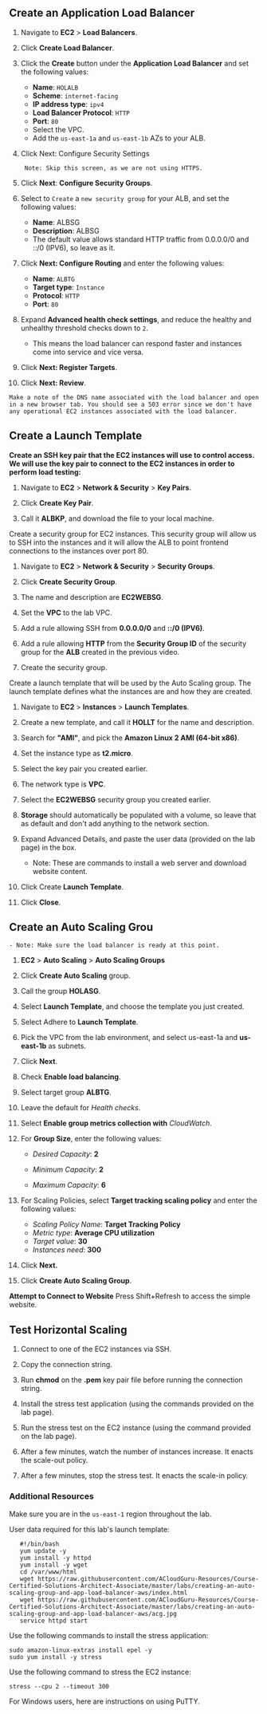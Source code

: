 
## Create an Application Load Balancer

1. Navigate to **EC2** > **Load Balancers**.

2. Click **Create Load Balancer**.

3. Click the **Create** button under the **Application Load Balancer** and set the following values:

     - **Name**: `HOLALB`
     - **Scheme**: `internet-facing`
     - **IP address type**: `ipv4`
     - **Load Balancer Protocol**: `HTTP`
     - **Port**: `80`
     - Select the VPC.
     - Add the `us-east-1a` and `us-east-1b` AZs to your ALB.

4. Click Next: Configure Security Settings

        Note: Skip this screen, as we are not using HTTPS.

5. Click **Next**: **Configure Security Groups**.

6. Select to `Create` a `new security group` for your ALB, and set the following values:

    - **Name**: ALBSG
    - **Description**: ALBSG
    - The default value allows standard HTTP traffic from 0.0.0.0/0 and ::/0 (IPV6), so leave as it.

7. Click **Next: Configure Routing** and enter the following values:

   - **Name**: `ALBTG`
   - **Target type**: `Instance`
   - **Protocol**: `HTTP`
   - **Port**: `80`

8. Expand **Advanced health check settings**, and reduce the healthy and unhealthy threshold checks down to `2`.

   - This means the load balancer can respond faster and instances come into service and vice versa.

9. Click **Next: Register Targets**.

10. Click **Next: Review**.



`Make a note of the DNS name associated with the load balancer and open in a new browser tab. You should see a 503 error since we don't have any operational EC2 instances associated with the load balancer.`


## Create a Launch Template

**Create an SSH key pair that the EC2 instances will use to control access. We will use the key pair to connect to the EC2 instances in order to perform load testing:**

1. Navigate to **EC2** > **Network & Security** > **Key Pairs**.

2. Click **Create Key Pair**.

3. Call it **ALBKP**, and download the file to your local machine.

Create a security group for EC2 instances. This security group will allow us to SSH into the instances and it will allow the ALB to point frontend connections to the instances over port 80.

1. Navigate to **EC2** > **Network & Security** > **Security Groups**.

2. Click **Create Security Group**.

3. The name and description are **EC2WEBSG**.

4. Set the **VPC** to the lab VPC.

5. Add a rule allowing SSH from **0.0.0.0/0** and **::/0 (IPV6)**.

6. Add a rule allowing **HTTP** from the **Security Group ID** of the security group for the **ALB** created in the previous video.

7. Create the security group.

Create a launch template that will be used by the Auto Scaling group. The launch template defines what the instances are and how they are created.

1. Navigate to **EC2** > **Instances** > **Launch Templates**.

2. Create a new template, and call it **HOLLT** for the name and description.

3. Search for **"AMI"**, and pick the **Amazon Linux 2 AMI (64-bit x86)**.

4. Set the instance type as **t2.micro**.

5. Select the key pair you created earlier.

6. The network type is **VPC**.

7. Select the **EC2WEBSG** security group you created earlier.

8. **Storage** should automatically be populated with a volume, so leave that as default and don't add anything to the network section.

9. Expand Advanced Details, and paste the user data (provided on the lab page) in the box.

   - Note: These are commands to install a web server and download website content.

10. Click Create **Launch Template**.

11. Click **Close**.


## Create an Auto Scaling Grou
    - Note: Make sure the load balancer is ready at this point.

1. **EC2** > **Auto Scaling** > **Auto Scaling Groups**

2. Click **Create Auto Scaling** group.

3. Call the group **HOLASG**.

4. Select **Launch Template**, and choose the template you just created.

5. Select Adhere to **Launch Template**.

6. Pick the VPC from the lab environment, and select us-east-1a and **us-east-1b** as subnets.

7. Click **Next**.

8. Check **Enable load balancing**.

9. Select target group **ALBTG**.

10. Leave the default for *Health checks*.

11. Select **Enable group metrics collection with** *CloudWatch*.

12. For **Group Size**, enter the following values:

    - *Desired Capacity*: **2**

    - *Minimum Capacity*: **2**

    - *Maximum Capacity*: **6**

13. For Scaling Policies, select **Target tracking scaling policy** and enter the following values:
    - *Scaling Policy Name*: **Target Tracking Policy**
    - *Metric type*: **Average CPU utilization**
    - *Target value*: **30**
    - *Instances need*: **300**

14. Click **Next.**

15. Click **Create Auto Scaling Group**.


**Attempt to Connect to Website**
Press Shift+Refresh to access the simple website.

## Test Horizontal Scaling

1. Connect to one of the EC2 instances via SSH.

2. Copy the connection string.

3. Run **chmod** on the **.pem** key pair file before running the connection string.

4. Install the stress test application (using the commands provided on the lab page).

5. Run the stress test on the EC2 instance (using the command provided on the lab page).

6. After a few minutes, watch the number of instances increase. It enacts the scale-out policy.

7. After a few minutes, stop the stress test. It enacts the scale-in policy.



### Additional Resources

Make sure you are in the `us-east-1` region throughout the lab.

User data required for this lab's launch template:

```shell
   #!/bin/bash
   yum update -y
   yum install -y httpd
   yum install -y wget
   cd /var/www/html
   wget https://raw.githubusercontent.com/ACloudGuru-Resources/Course-Certified-Solutions-Architect-Associate/master/labs/creating-an-auto-scaling-group-and-app-load-balancer-aws/index.html
   wget https://raw.githubusercontent.com/ACloudGuru-Resources/Course-Certified-Solutions-Architect-Associate/master/labs/creating-an-auto-scaling-group-and-app-load-balancer-aws/acg.jpg
   service httpd start
```
Use the following commands to install the stress application:

   `sudo amazon-linux-extras install epel -y`  
   `sudo yum install -y stress`

Use the following command to stress the EC2 instance:

   `stress --cpu 2 --timeout 300`

For Windows users, here are instructions on using PuTTY.




